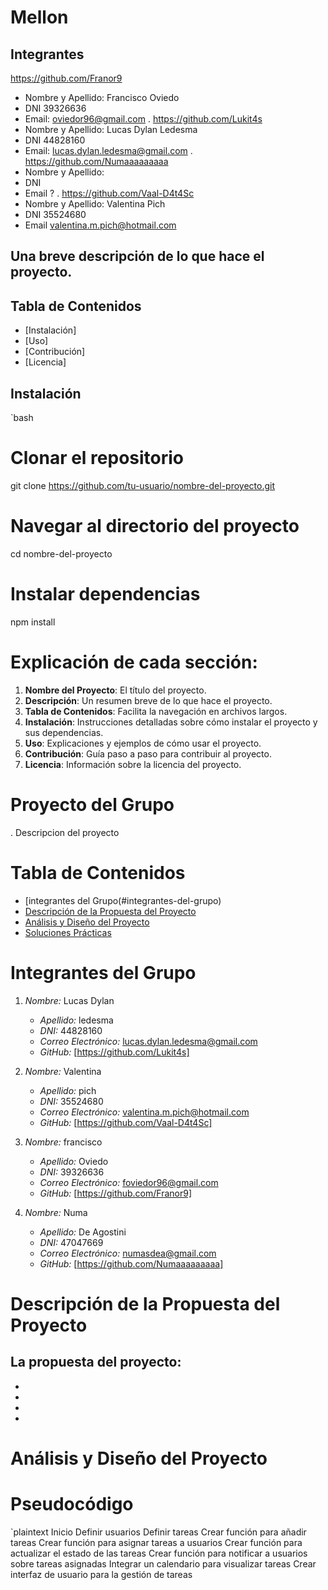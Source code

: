 # Mellon

## Integrantes
https://github.com/Franor9
   - Nombre y Apellido: Francisco Oviedo
   - DNI 39326636
   - Email: oviedor96@gmail.com
.
https://github.com/Lukit4s
   - Nombre y Apellido: Lucas Dylan Ledesma
   - DNI 44828160
   - Email: lucas.dylan.ledesma@gmail.com
.
https://github.com/Numaaaaaaaaa
   - Nombre y Apellido:
   - DNI 
   - Email ?
.
https://github.com/Vaal-D4t4Sc
   - Nombre y Apellido: Valentina Pich
   - DNI 35524680
   - Email valentina.m.pich@hotmail.com

## Una breve descripción de lo que hace el proyecto.

## Tabla de Contenidos
- [Instalación]
- [Uso]
- [Contribución]
- [Licencia]

## Instalación

`bash
# Clonar el repositorio
git clone https://github.com/tu-usuario/nombre-del-proyecto.git

# Navegar al directorio del proyecto
cd nombre-del-proyecto

# Instalar dependencias
npm install


# Explicación de cada sección:

1. **Nombre del Proyecto**: El título del proyecto.
2. **Descripción**: Un resumen breve de lo que hace el proyecto.
3. **Tabla de Contenidos**: Facilita la navegación en archivos largos.
4. **Instalación**: Instrucciones detalladas sobre cómo instalar el proyecto y sus dependencias.
5. **Uso**: Explicaciones y ejemplos de cómo usar el proyecto.
6. **Contribución**: Guía paso a paso para contribuir al proyecto.
7. **Licencia**: Información sobre la licencia del proyecto.

# Proyecto del Grupo

. Descripcion del proyecto

# Tabla de Contenidos
-  [integrantes del Grupo(#integrantes-del-grupo)
- [Descripción de la Propuesta del Proyecto](#descripción-de-la-propuesta-del-proyecto)
- [Análisis y Diseño del Proyecto](#análisis-y-diseño-del-proyecto)
- [Soluciones Prácticas](#soluciones-prácticas)

# Integrantes del Grupo

1. *Nombre:* Lucas Dylan
   - *Apellido:* ledesma
   - *DNI:* 44828160
   - *Correo Electrónico:* lucas.dylan.ledesma@gmail.com
   - *GitHub:* [https://github.com/Lukit4s]

2. *Nombre:* Valentina
   - *Apellido:* pich
   - *DNI:* 35524680
   - *Correo Electrónico:* valentina.m.pich@hotmail.com
   - *GitHub:* [https://github.com/Vaal-D4t4Sc]

3. *Nombre:* francisco
   - *Apellido:* Oviedo
   - *DNI:* 39326636
   - *Correo Electrónico:* foviedor96@gmail.com
   - *GitHub:* [https://github.com/Franor9]
4. *Nombre:* Numa
   - *Apellido:* De Agostini
   - *DNI:* 47047669
   - *Correo Electrónico:* numasdea@gmail.com
   - *GitHub:* [https://github.com/Numaaaaaaaaa]

# Descripción de la Propuesta del Proyecto

La propuesta del proyecto: 
-
-
-
-
-


# Análisis y Diseño del Proyecto

# Pseudocódigo

`plaintext
Inicio
    Definir usuarios
    Definir tareas
    Crear función para añadir tareas
    Crear función para asignar tareas a usuarios
    Crear función para actualizar el estado de las tareas
    Crear función para notificar a usuarios sobre tareas asignadas
    Integrar un calendario para visualizar tareas
    Crear interfaz de usuario para la gestión de tareas
